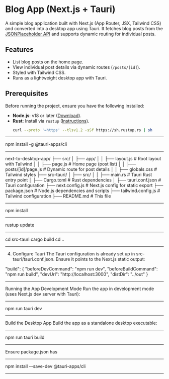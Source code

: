 # Blog App (Next.js + Tauri)

A simple blog application built with Next.js (App Router, JSX, Tailwind CSS) and converted into a desktop app using Tauri. It fetches blog posts from the [JSONPlaceholder API](https://jsonplaceholder.typicode.com/) and supports dynamic routing for individual posts.

## Features
- List blog posts on the home page.
- View individual post details via dynamic routes (`/posts/[id]`).
- Styled with Tailwind CSS.
- Runs as a lightweight desktop app with Tauri.

## Prerequisites
Before running the project, ensure you have the following installed:
- **Node.js**: v18 or later ([Download](https://nodejs.org/)).
- **Rust**: Install via `rustup` ([Instructions](https://www.rust-lang.org/tools/install)).
  ```bash
  curl --proto '=https' --tlsv1.2 -sSf https://sh.rustup.rs | sh

-----------------------------------------------------  

npm install -g @tauri-apps/cli

-----------------------------------------------------

next-to-desktop-app/
├── src/
│   ├── app/
│   │   ├── layout.js         # Root layout with Tailwind
│   │   ├── page.js           # Home page (post list)
│   │   ├── posts/[id]/page.js # Dynamic route for post details
│   │   ├── globals.css       # Tailwind styles
├── src-tauri/
│   ├── src/
│   │   ├── main.rs          # Tauri Rust entry point
│   ├── Cargo.toml           # Rust dependencies
│   ├── tauri.conf.json      # Tauri configuration
├── next.config.js           # Next.js config for static export
├── package.json             # Node.js dependencies and scripts
├── tailwind.config.js       # Tailwind configuration
├── README.md                # This file


--------------------------------------------------------

npm install

-------------------------------------------------------

rustup update

-------------------------------------------------------

cd src-tauri
cargo build
cd ..

------------------------------------------------------

4. Configure Tauri
The Tauri configuration is already set up in src-tauri/tauri.conf.json. Ensure it points to the Next.js static output:

"build": {
  "beforeDevCommand": "npm run dev",
  "beforeBuildCommand": "npm run build",
  "devUrl": "http://localhost:3000",
  "distDir": "../out"
}

------------------------------------------------------

Running the App
Development Mode
Run the app in development mode (uses Next.js dev server with Tauri):

------------------------------------------------------

npm run tauri dev

------------------------------------------------------

Build the Desktop App
Build the app as a standalone desktop executable:

-----------------------------------------------------

npm run tauri build

----------------------------------------------------

Ensure package.json has

----------------------------------------------------

npm install --save-dev @tauri-apps/cli

----------------------------------------------------
